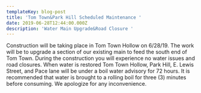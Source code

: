 ```yaml
---
templateKey: blog-post
title: 'Tom Town&Park Hill Scheduled Maintenance '
date: 2019-06-28T12:44:00.000Z
description: 'Water Main Upgrade&Road Closure '
---
```

Construction will be taking place in Tom Town Hollow on 6/28/19.  The work will be to upgrade a section of our existing main to feed the south end of Tom Town. During the construction you will experience no water issues and road closures.  When water is restored Tom Town Hollow, Park Hill, E. Lewis Street, and Pace lane will be under a boil water advisory for 72 hours.  It is recommended that water is brought to a rolling boil for three (3) minutes before consuming.  We apologize for any inconvenience.
